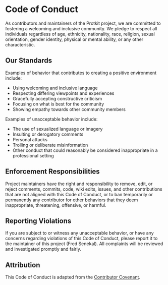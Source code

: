 # Code of Conduct

As contributors and maintainers of the Protkit project, we are committed to fostering a welcoming and inclusive community. We pledge to respect all individuals regardless of age, ethnicity, nationality, race, religion, sexual orientation, gender identity, physical or mental ability, or any other characteristic.

## Our Standards

Examples of behavior that contributes to creating a positive environment include:

- Using welcoming and inclusive language
- Respecting differing viewpoints and experiences
- Gracefully accepting constructive criticism
- Focusing on what is best for the community
- Showing empathy towards other community members

Examples of unacceptable behavior include:

- The use of sexualized language or imagery
- Insulting or derogatory comments
- Personal attacks
- Trolling or deliberate misinformation
- Other conduct that could reasonably be considered inappropriate in a professional setting

## Enforcement Responsibilities

Project maintainers have the right and responsibility to remove, edit, or reject comments, commits, code, wiki edits, issues, and other contributions that are not aligned with this Code of Conduct, or to ban temporarily or permanently any contributor for other behaviors that they deem inappropriate, threatening, offensive, or harmful.

## Reporting Violations

If you are subject to or witness any unacceptable behavior, or have any concerns regarding violations of this Code of Conduct, please report it to the maintainer of this project (Fred Senekal). All complaints will be reviewed and investigated promptly and fairly.

## Attribution

This Code of Conduct is adapted from the [Contributor Covenant](https://www.contributor-covenant.org/version/2/0/code_of_conduct.html).
